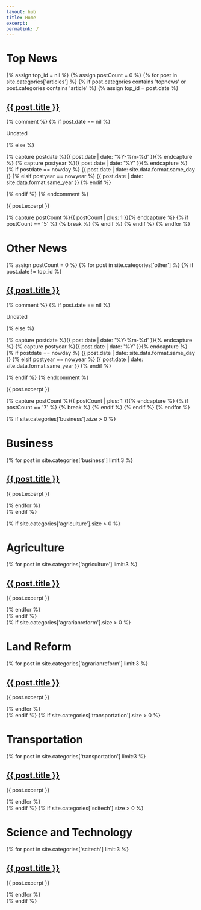 ```yaml
---
layout: hub
title: Home
excerpt:
permalink: /
---
```


<div id="news_tops_block">
    <h1>Top News</h1>
    <div class="news_tops">
        {% assign top_id = nil %}
        {% assign postCount = 0 %}
        {% for post in site.categories['articles'] %}
            {% if post.categories contains 'topnews' or post.categories contains 'article' %}
                {% assign top_id = post.date %}
                <div class="news_top">
                    <h2><a href="{{ post.url }}">{{ post.title }}</a></h2>
                    {% comment %}
                    {% if post.date == nil %}
                        <p class="date">Undated</p>
                    {% else %}
                        <p class="date">
                            {% capture postdate %}{{ post.date | date: '%Y-%m-%d' }}{% endcapture %}
                            {% capture postyear %}{{ post.date | date: '%Y' }}{% endcapture %}
                            {% if postdate == nowday %}
                                {{ post.date | date: site.data.format.same_day }}
                            {% elsif postyear == nowyear %}
                                {{ post.date | date: site.data.format.same_year }}
                            {% endif %}
                        </p>
                    {% endif %}
                    {% endcomment %}
                    <p class="excerpt">{{ post.excerpt }}</p>
                </div>
                {% capture postCount %}{{ postCount | plus: 1 }}{% endcapture %}
                {% if postCount == '5' %}
                    {% break %}
                {% endif %}
            {% endif %}
        {% endfor %}
    </div>
</div>

<div id="news_articles_block">
    <h1>Other News</h1>
    <div class="news_articles">
        {% assign postCount = 0 %}
        {% for post in site.categories['other'] %}
            {% if post.date != top_id %}
            <div class="news_article">
                <h2><a href="{{ post.url }}">{{ post.title }}</a></h2>
                {% comment %}
                {% if post.date == nil %}
                    <p class="date">Undated</p>
                {% else %}
                    <p class="date">
                        {% capture postdate %}{{ post.date | date: '%Y-%m-%d' }}{% endcapture %}
                        {% capture postyear %}{{ post.date | date: '%Y' }}{% endcapture %}
                        {% if postdate == nowday %}
                            {{ post.date | date: site.data.format.same_day }}
                        {% elsif postyear == nowyear %}
                            {{ post.date | date: site.data.format.same_year }}
                        {% endif %}
                    </p>
                {% endif %}
                {% endcomment %}
                <p class="excerpt">{{ post.excerpt }}</p>
            </div>
            {% capture postCount %}{{ postCount | plus: 1 }}{% endcapture %}
            {% if postCount == '7' %}
                {% break %}
            {% endif %}
            {% endif %}
        {% endfor %}
    </div>
</div>

{% if site.categories['business'].size > 0 %}
<div id="news_section_business_container">
    <div class="news_section_block">
        <h1>Business</h1>
        <div class="news_section">
            {% for post in site.categories['business'] limit:3 %}
                <div class="news_section_entry">
                    <h2><a href="{{ post.url }}">{{ post.title }}</a></h2>
                    <p class="excerpt">{{ post.excerpt }}</p>
                </div>
            {% endfor %}
        </div>
    </div>
    <div class="news_section_block_right">
    </div>
</div>
{% endif %}

{% if site.categories['agriculture'].size > 0 %}
<div id="news_section_agriculture_container">
    <div class="news_section_block">
        <h1>Agriculture</h1>
        <div class="news_section">
            {% for post in site.categories['agriculture'] limit:3 %}
                <div class="news_section_entry">
                    <h2><a href="{{ post.url }}">{{ post.title }}</a></h2>
                    <p class="excerpt">{{ post.excerpt }}</p>
                </div>
            {% endfor %}
        </div>
    </div>
    <div class="news_section_block_right">
    </div>
</div>
{% endif %}

<div id="news_section_vertical_container">
    {% if site.categories['agrarianreform'].size > 0 %}
    <div class="news_section_agrarianreform_block">
        <h1>Land Reform</h1>
        <div class="news_section">
            {% for post in site.categories['agrarianreform'] limit:3 %}
                <div class="news_section_entry">
                    <h2><a href="{{ post.url }}">{{ post.title }}</a></h2>
                    <p class="excerpt">{{ post.excerpt }}</p>
                </div>
            {% endfor %}
        </div>
    </div>
    {% endif %}
    {% if site.categories['transportation'].size > 0 %}
    <div class="news_section_transport_block">
        <h1>Transportation</h1>
        <div class="news_section">
            {% for post in site.categories['transportation'] limit:3 %}
                <div class="news_section_entry">
                    <h2><a href="{{ post.url }}">{{ post.title }}</a></h2>
                    <p class="excerpt">{{ post.excerpt }}</p>
                </div>
            {% endfor %}
        </div>
    </div>
    {% endif %}
    {% if site.categories['scitech'].size > 0 %}
    <div class="news_section_scitech_block">
        <h1>Science and Technology</h1>
        <div class="news_section">
            {% for post in site.categories['scitech'] limit:3 %}
                <div class="news_section_entry">
                    <h2><a href="{{ post.url }}">{{ post.title }}</a></h2>
                    <p class="excerpt">{{ post.excerpt }}</p>
                </div>
            {% endfor %}
        </div>
    </div>
    {% endif %}
</div>
